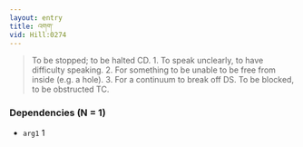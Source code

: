```yaml
---
layout: entry
title: འགག་
vid: Hill:0274
---
```

> To be stopped; to be halted CD\. 1\. To speak unclearly, to have difficulty speaking\. 2\. For something to be unable to be free from inside (e\.g\. a hole)\. 3\. For a continuum to break off DS\. To be blocked, to be obstructed TC\.


### Dependencies (N = 1)
* `arg1` 1
